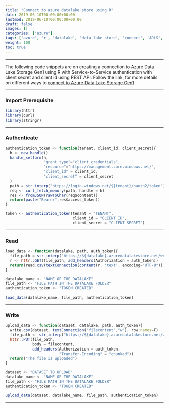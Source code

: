 ```yaml
---
title: "Connect to azure datalake store using R"
date: 2019-06-10T00:00:00+00:00
lastmod: 2019-06-10T00:00:00+00:00
draft: false
images: []
categories: ["azure"]
tags: ['azure', 'r', 'datalake', 'data lake store', 'connect', 'ADLS', 'read', 'write', 'REST API', 'CURL', 'GET', 'POST']
weight: 100
toc: true
---
```


---

The following code snippets are on creating a connection to Azure Data Lake Storage Gen1 using R with Service-to-Service authentication with client secret and client id using REST API.
Follow the link, for more details on different ways to [connect to Azure Data Lake Storage Gen1](https://docs.microsoft.com/en-in/azure/data-lake-store/data-lake-store-service-to-service-authenticate-python)


---

### Import Prerequisite

```javascript
library(httr)
library(curl)  
library(stringr)  
```

---

### Authenticate

```javascript
authentication_token <- function(tenant, client_id, client_secret){
  h <- new_handle()
  handle_setform(h,
                 "grant_type"="client_credentials",
                 "resource"="https://management.core.windows.net/",
                 "client_id" = client_id,
                 "client_secret" = client_secret
  )
  path = str_interp("https://login.windows.net/${tenant}/oauth2/token")
  req <- curl_fetch_memory(path, handle = h)
  res <- fromJSON(rawToChar(req$content))
  return(paste("Bearer",res$access_token))
}

token <- authentication_token(tenant = "TENANT",
                              client_id = "CLIENT ID",
                              client_secret = "CLIENT SECRET")
```

---

### Read

```javascript
load_data <- function(datalake, path, auth_token){
  file_path = str_interp("https://${datalake}.azuredatalakestore.net/webhdfs/v1/${path}?op=OPEN&read=true")
  r <- httr::GET(file_path, add_headers(Authorization = auth_token))
  return(read.csv(textConnection(content(r, 'text', encoding="UTF-8")), check.names=FALSE))
}

datalake_name <- "NAME OF THE DATALAKE"
file_path <- "FILE PATH IN THE DATALAKE FOLDER"
authentication_token <- "TOKEN CREATED"

load_data(datalake_name, file_path, authentication_token)
```

---

### Write

```javascript
upload_data <- function(dataset, datalake, path, auth_token){
  write.csv(dataset, textConnection("filecontent","w"), row.names=F)
  file_path <- str_interp("https://${datalake}.azuredatalakestore.net/webhdfs/v1/${path}?op=CREATE&overwrite=true&write=true")
  httr::PUT(file_path,
            body = filecontent,
            add_headers(Authorization = auth_token,
                        "Transfer-Encoding" = "chunked"))
  return("The file is uploaded")
}

dataset <- "DATASET TO UPLOAD"
datalake_name <- "NAME OF THE DATALAKE"
file_path <- "FILE PATH IN THE DATALAKE FOLDER"
authentication_token <- "TOKEN CREATED"

upload_data(dataset, datalake_name, file_path, authentication_token)
```

---